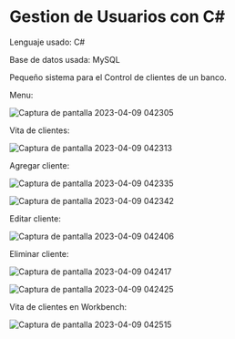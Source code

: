 # Gestion de Usuarios con C#

Lenguaje usado: C#

Base de datos usada: MySQL

Pequeño sistema para el Control de clientes de un banco.

Menu:

![Captura de pantalla 2023-04-09 042305](https://user-images.githubusercontent.com/72325257/230767635-d04a019d-4507-4e91-b79c-01e2bdb45011.png)

Vita de clientes:

![Captura de pantalla 2023-04-09 042313](https://user-images.githubusercontent.com/72325257/230767644-dbbe3e67-14c9-4c01-bad5-e2ef1156c58f.png)

Agregar cliente:

![Captura de pantalla 2023-04-09 042335](https://user-images.githubusercontent.com/72325257/230767653-91b63b7c-3218-4454-b0eb-2f025b459ae8.png)

![Captura de pantalla 2023-04-09 042342](https://user-images.githubusercontent.com/72325257/230767660-9de429b9-7c08-4f2d-bd6a-75cadf5df0e7.png)

Editar cliente:

![Captura de pantalla 2023-04-09 042406](https://user-images.githubusercontent.com/72325257/230767669-be19931e-76de-492f-ac95-ea533dc27545.png)

Eliminar cliente:

![Captura de pantalla 2023-04-09 042417](https://user-images.githubusercontent.com/72325257/230767675-9f4c3bfc-b776-4c5c-ad87-f32cf468ae41.png)

![Captura de pantalla 2023-04-09 042425](https://user-images.githubusercontent.com/72325257/230767686-30f96901-eb7b-4c34-9eae-5677e7b8ba12.png)

Vita de clientes en Workbench:

![Captura de pantalla 2023-04-09 042515](https://user-images.githubusercontent.com/72325257/230767690-f7bb0e62-e04e-47c0-b60f-2fa1b6a52479.png)
